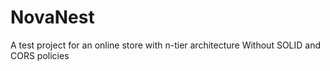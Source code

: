 # NovaNest

A test project for an online store with n-tier architecture
Without SOLID and CORS policies
